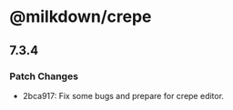 # @milkdown/crepe

## 7.3.4

### Patch Changes

- 2bca917: Fix some bugs and prepare for crepe editor.
